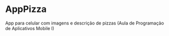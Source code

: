 # AppPizza
App para celular com imagens e descrição de pizzas (Aula de Programação de Aplicativos Mobile I)
